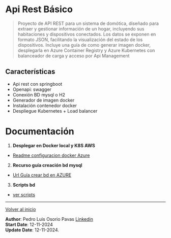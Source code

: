 # Api Rest Básico

> Proyecto de API REST para un sistema de domótica, diseñado para extraer y gestionar información de un hogar, incluyendo sus habitaciones y dispositivos conectados. Los datos se exponen en formato JSON, facilitando la visualización del estado de los dispositivos. Incluye una guía de como generar imagen docker, desplegarla en Azure Container Registry y Azure Kubernetes con balanceador de carga y acceso por Api Management

## Características

- Api rest con springboot
- Openapi: swagger
- Conexión BD mysql o H2
- Generador de imagen docker
- Instalación contenedor docker
- Despliegue Kubernetes + Load balancer

# Documentación

1. **Desplegar en Docker local y K8S AWS**
 - [Readme configuracion docker Azure](README-DOCKER-AZURE.md) 

2. **Recurso guía creación bd mysql**
 - [Url Guía crear bd en AZURE](https://www.youtube.com/watch?v=vlYV4_8VN70)

3. **Scripts bd**
 - [ver scripts](doc/scripts-bd.sql)
---

[Volver al inicio](../../README.md)

**Author**: Pedro Luis Osorio Pavas [Linkedin](www.linkedin.com/in/pedro-luis-osorio-pavas-68b3a7106)  
**Start Date**: 12-11-2024  
**Update Date**: 12-11-2024.


